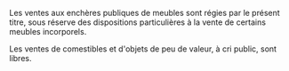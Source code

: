Les ventes aux enchères publiques de meubles sont régies par le présent titre, sous réserve des dispositions particulières à la vente de certains meubles incorporels.

Les ventes de comestibles et d'objets de peu de valeur, à cri public, sont libres.
